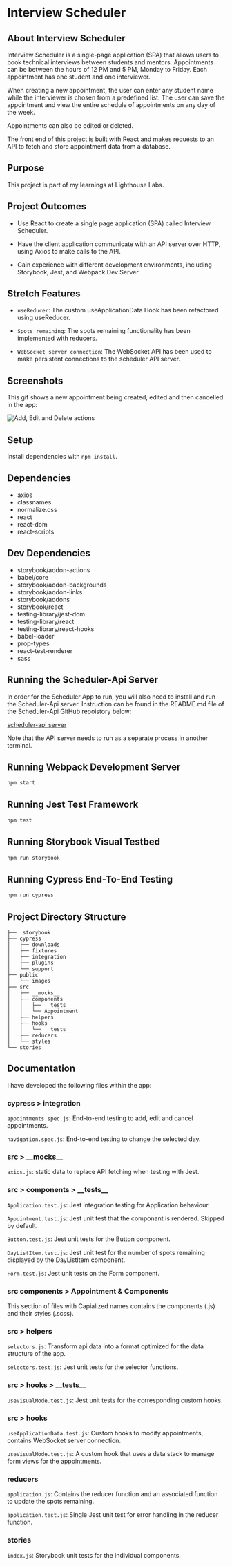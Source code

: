 # Interview Scheduler

## About Interview Scheduler

Interview Scheduler is a single-page application (SPA) that allows users to book technical interviews between students and mentors. Appointments can be between the hours of 12 PM and 5 PM, Monday to Friday. Each appointment has one student and one interviewer.

When creating a new appointment, the user can enter any student name while the interviewer is chosen from a predefined list. The user can save the appointment and view the entire schedule of appointments on any day of the week.

Appointments can also be edited or deleted.

The front end of this project is built with React and makes requests to an API to fetch and store appointment data from a database.

## Purpose

This project is part of my learnings at Lighthouse Labs.

## Project Outcomes

- Use React to create a single page application (SPA) called Interview Scheduler.

- Have the client application communicate with an API server over HTTP, using Axios to make calls to the API.

- Gain experience with different development environments, including Storybook, Jest, and Webpack Dev Server.

## Stretch Features

- `useReducer`: The custom useApplicationData Hook has been refactored using useReducer.

- `Spots remaining`: The spots remaining functionality has been implemented with reducers.

- `WebSocket server connection`: The WebSocket API has been used to make persistent connections to the scheduler API server.

## Screenshots

This gif shows a new appointment being created, edited and then cancelled in the app:

![Add, Edit and Delete actions](./public/images/scheduler.gif)

## Setup

Install dependencies with `npm install`.

## Dependencies

- axios
- classnames
- normalize.css
- react
- react-dom
- react-scripts

## Dev Dependencies
- storybook/addon-actions
- babel/core
- storybook/addon-backgrounds
- storybook/addon-links
- storybook/addons
- storybook/react
- testing-library/jest-dom
- testing-library/react
- testing-library/react-hooks
- babel-loader
- prop-types
- react-test-renderer
- sass

## Running the Scheduler-Api Server

In order for the Scheduler App to run, you will also need to install and run the Scheduler-Api server.  Instruction can be found in the README.md file of the Scheduler-Api GitHub repoistory below:

[scheduler-api server](https://github.com/lighthouse-labs/scheduler-api)

Note that the API server needs to run as a separate process in another terminal.

## Running Webpack Development Server

```sh
npm start
```

## Running Jest Test Framework

```sh
npm test
```

## Running Storybook Visual Testbed

```sh
npm run storybook
```

## Running Cypress End-To-End Testing

```sh
npm run cypress
```

## Project Directory Structure
```
├── .storybook
├── cypress
│   ├── downloads
│   ├── fixtures
│   ├── integration
│   ├── plugins
│   └── support
├── public
│   └── images
├── src
│   ├── __mocks__
│   ├── components
│   │   ├── __tests__
│   │   └── Appointment
│   ├── helpers
│   ├── hooks
│   │   └── __tests__
│   ├── reducers
│   └── styles
└── stories
```

## Documentation

I have developed the following files within the app:

### cypress > integration

`appointments.spec.js`: End-to-end testing to add, edit and cancel appointments.

`navigation.spec.js`: End-to-end testing to change the selected day.

### src > \_\_mocks\_\_

`axios.js`: static data to replace API fetching when testing with Jest.

### src > components > \_\_tests\_\_

`Application.test.js`: Jest integration testing for Application behaviour.

`Appointment.test.js`: Jest unit test that the componant is rendered.  Skipped by default.

`Button.test.js`: Jest unit tests for the Button component.

`DayListItem.test.js`: Jest unit test for the number of spots remaining displayed by the DayListItem component. 

`Form.test.js`: Jest unit tests on the Form component.

### src components > Appointment & Components

This section of files with Capialized names contains the components (.js) and their styles (.scss).

### src > helpers

`selectors.js`: Transform api data into a format optimized for the data structure of the app.

`selectors.test.js`: Jest unit tests for the selector functions.

### src > hooks > \_\_tests\_\_

`useVisualMode.test.js`: Jest unit tests for the corresponding custom hooks.

### src > hooks

`useApplicationData.test.js`: Custom hooks to modify appointments, contains WebSocket server connection.

`useVisualMode.test.js`: A custom hook that uses a data stack to manage form views for the appointments.

### reducers

`application.js`: Contains the reducer function and an associated function to update the spots remaining.

`application.test.js`: Single Jest unit test for error handling in the reducer function.

### stories

`index.js`: Storybook unit tests for the individual components.






